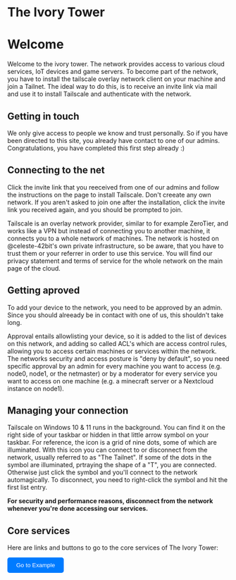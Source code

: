 # The Ivory Tower

# Welcome

Welcome to the ivory tower. The network provides access to various cloud services, IoT devices and game servers. To become part of the network, you have to install the tailscale overlay network client on your machine and join a Tailnet.
The ideal way to do this, is to receive an invite link via mail and use it to install Tailscale and authenticate with the network.

## Getting in touch

We only give access to people we know and trust personally. So if you have been directed to this site, you already have contact to one of our admins.
Congratulations, you have completed this first step already :)

## Connecting to the net

Click the invite link that you reeceived from one of our admins and follow the instructions on the page to install Tailscale.
Don't creeate any own network. If you aren't asked to join one after the installation, click the invite link you received again, and you should be prompted to join.

Tailscale is an overlay network provider, similar to for example ZeroTier, and works like a VPN but instead of connecting you to another machine, it connects you to a whole network of machines.
The network is hosted on @celeste-42bit's own private infrastructure, so be aware, that you have to trust them or your referrer in order to use this service. You will find our privacy statement and terms of service for the whole network on the main page of the cloud.

## Getting aproved

To add your device to the network, you need to be approved by an admin. Since you should alreeady be in contact with one of us, this shouldn't take long.

Approval entails allowlisting your device, so it is added to the list of devices on this network, and adding so called ACL's which are access control rules, allowing you to access certain machines or services within the network. The networks security and access posture is "deny by default", so you need specific approval by an admin for every machine you want to access (e.g. node0, node1, or the netmaster) or by a moderator for every service you want to access on one machine (e.g. a minecraft server or a Nextcloud instance on node1).

## Managing your connection

Tailscale on Windows 10 & 11 runs in the background. You can find it on the right side of your taskbar or hidden in that little arrow symbol on your taskbar. For reference, the icon is a grid of nine dots, some of which are illuminated. With this icon you can connect to or disconnect from the network, usually referred to as "The Tailnet". If some of the dots in the symbol are illuminated, prtraying the shape of a "T", you are connected. Otherwise just click the symbol and you'll connect to the network automagically. To disconnect, you need to right-click the symbol and hit the first list entry.

**For security and performance reasons, disconnect from the network whenever you're done accessing our services.**

## Core services

Here are links and buttons to go to the core services of The Ivory Tower:

<a href="https://example.com" target="_blank">
  <button style="padding:10px 20px; background-color:#007BFF; color:white; border:none; border-radius:5px; cursor:pointer;">
    Go to Example
  </button>
</a>
